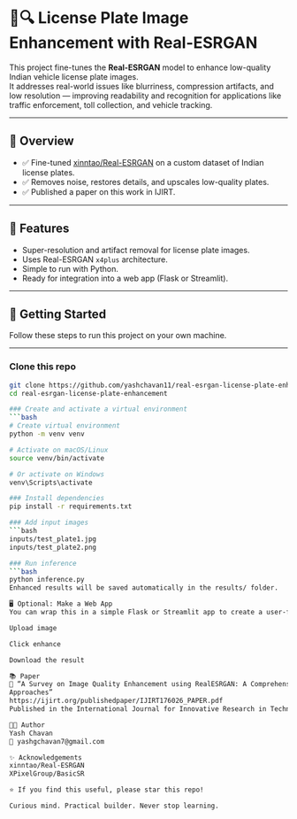 # 🚗🔍 License Plate Image Enhancement with Real-ESRGAN

This project fine-tunes the **Real-ESRGAN** model to enhance low-quality Indian vehicle license plate images.  
It addresses real-world issues like blurriness, compression artifacts, and low resolution — improving readability and recognition for applications like traffic enforcement, toll collection, and vehicle tracking.

---

## 📌 Overview

- ✅ Fine-tuned [xinntao/Real-ESRGAN](https://github.com/xinntao/Real-ESRGAN) on a custom dataset of Indian license plates.
- ✅ Removes noise, restores details, and upscales low-quality plates.
- ✅ Published a paper on this work in IJIRT.

---

## 🧩 Features

- Super-resolution and artifact removal for license plate images.
- Uses Real-ESRGAN `x4plus` architecture.
- Simple to run with Python.
- Ready for integration into a web app (Flask or Streamlit).

---

## 🚀 Getting Started

Follow these steps to run this project on your own machine.

---

###  Clone this repo
```bash
git clone https://github.com/yashchavan11/real-esrgan-license-plate-enhancement.git
cd real-esrgan-license-plate-enhancement

### Create and activate a virtual environment
```bash
# Create virtual environment
python -m venv venv

# Activate on macOS/Linux
source venv/bin/activate

# Or activate on Windows
venv\Scripts\activate

### Install dependencies
pip install -r requirements.txt

### Add input images
```bash
inputs/test_plate1.jpg
inputs/test_plate2.png

### Run inference
```bash
python inference.py
Enhanced results will be saved automatically in the results/ folder.

🖥️ Optional: Make a Web App
You can wrap this in a simple Flask or Streamlit app to create a user-friendly front-end:

Upload image

Click enhance

Download the result

📚 Paper
📄 “A Survey on Image Quality Enhancement using RealESRGAN: A Comprehensive Review of Datasets and
Approaches”
https://ijirt.org/publishedpaper/IJIRT176026_PAPER.pdf
Published in the International Journal for Innovative Research in Technology (IJIRT).

👨‍💻 Author
Yash Chavan
📧 yashgchavan7@gmail.com

✨ Acknowledgements
xinntao/Real-ESRGAN
XPixelGroup/BasicSR

⭐ If you find this useful, please star this repo!

Curious mind. Practical builder. Never stop learning.
